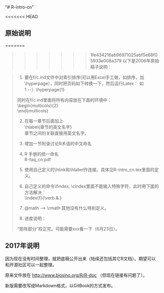 "# R-intro-cn" 

<<<<<<< HEAD
## 原始说明
=======
>>>>>>> 1fe434216ab96971025abf5e68f05933e008a379
以下是2006年原始稿子说明：

> 
> 1. 要在f/c.ind文件中对索引排序(可以用Excel手工做，如排序，加\hyperpage），同时把页码如下转换一下，然后运行Latex：
> 如  
> 1 --〉\hyperpage{1}
> 
> 同时在f/c.ind里面将所有内容放在下面的环境中：  
> \begin{multicols}{2}  
> \end{multicols}  
> 
> 2. 在每一章节后面加上  
> \hlabel{章节的英文名字}  
> 章节之间的关联直接用英文名字。  
> 
> 3. 增加一节附录讨论R术语的中文命名  
> 
> 4. R 手册的统一命名  
> R-faq_cn.pdf
> 
> 5. 使用自己定义的\hlink和\hlabel作连接。具体见R-intro_cn.tex里面的定义。  
> 
> 6. 自己定义的命令\findex, \cindex里面不能输入特殊字符，此时用下面的方法解决：  
> \index{f}{\verb.&.}
> 
> 7. @math --> \rmath 其他没有什么特别定义。  
> 
> 8. 进度说明：
> 
> 	“矩阵部分”校正完。可能需要xxx看一下（6月23日）。
> 

## 2017年说明  
因为现在没有时间整理，就把底稿公开出来（陆续还包括其它R文档）。期望可以和开源社区可以一起整理。

原来文件放在 http://www.biosino.org/R/R-doc （但现在链接有问题了）。

新版需要改写成Markdown格式，以GitBook的方式发布。
